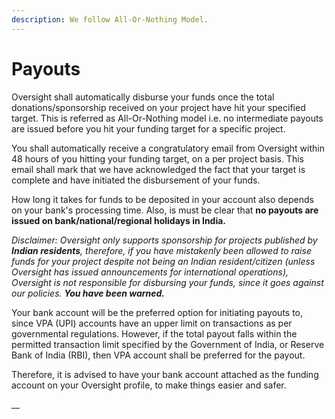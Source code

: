 ```yaml
---
description: We follow All-Or-Nothing Model.
---
```


# Payouts

Oversight shall automatically disburse your funds once the total donations/sponsorship received on your project have hit your specified target. This is referred as All-Or-Nothing model i.e. no intermediate payouts are issued before you hit your funding target for a specific project.

You shall automatically receive a congratulatory email from Oversight within 48 hours of you hitting your funding target, on a per project basis. This email shall mark that we have acknowledged the fact that your target is complete and have initiated the disbursement of your funds.

How long it takes for funds to be deposited in your account also depends on your bank's processing time. Also, is must be clear that **no payouts are issued on bank/national/regional holidays in India.**

_Disclaimer: Oversight only supports sponsorship for projects published by **Indian residents**, therefore, if you have mistakenly been allowed to raise funds for your project despite not being an Indian resident/citizen \(unless Oversight has issued announcements for international operations\), Oversight is not responsible for disbursing your funds, since it goes against our policies. **You have been warned.**_

Your bank account will be the preferred option for initiating payouts to, since VPA \(UPI\) accounts have an upper limit on transactions as per governmental regulations. However, if the total payout falls within the permitted transaction limit specified by the Government of India, or Reserve Bank of India \(RBI\), then VPA account shall be preferred for the payout.

Therefore, it is advised to have your bank account attached as the funding account on your Oversight profile, to make things easier and safer. 

\_\_

